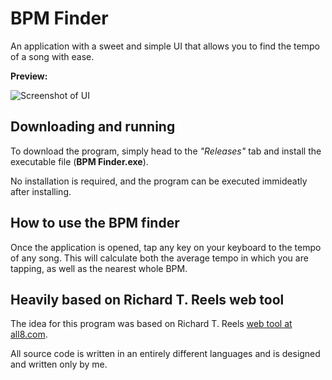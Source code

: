 # BPM Finder
An application with a sweet and simple UI that allows you to find the tempo of a song with ease.

**Preview:**

![Screenshot of UI](https://i.gyazo.com/42930d41dbb4b13e99d76afe44095b68.png)

## Downloading and running
To download the program, simply head to the *"Releases"* tab and install the executable file (**BPM Finder.exe**).

No installation is required, and the program can be executed immideatly after installing.

## How to use the BPM finder
Once the application is opened, tap any key on your keyboard to the tempo of any song.
This will calculate both the average tempo in which you are tapping, as well as the nearest whole BPM.

## Heavily based on Richard T. Reels web tool
The idea for this program was based on Richard T. Reels [web tool at all8.com](https://www.all8.com/tools/bpm.htm).

All source code is written in an entirely different languages and is designed and written only by me.
